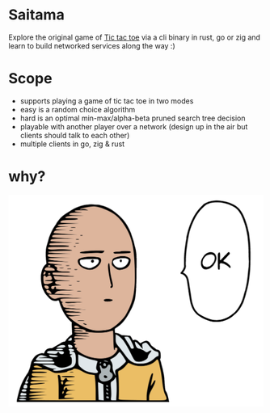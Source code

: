 # Saitama

Explore the original game of [Tic tac toe](https://en.wikipedia.org/wiki/Tic-tac-toe) via a cli binary in rust, go or zig and learn to build networked services along the way :)

# Scope
- supports playing a game of tic tac toe in two modes
- easy is a random choice algorithm
- hard is an optimal min-max/alpha-beta pruned search tree decision
- playable with another player over a network (design up in the air but clients should talk to each other)
- multiple clients in go, zig & rust

# why?
![saitama](./saitama.png)
